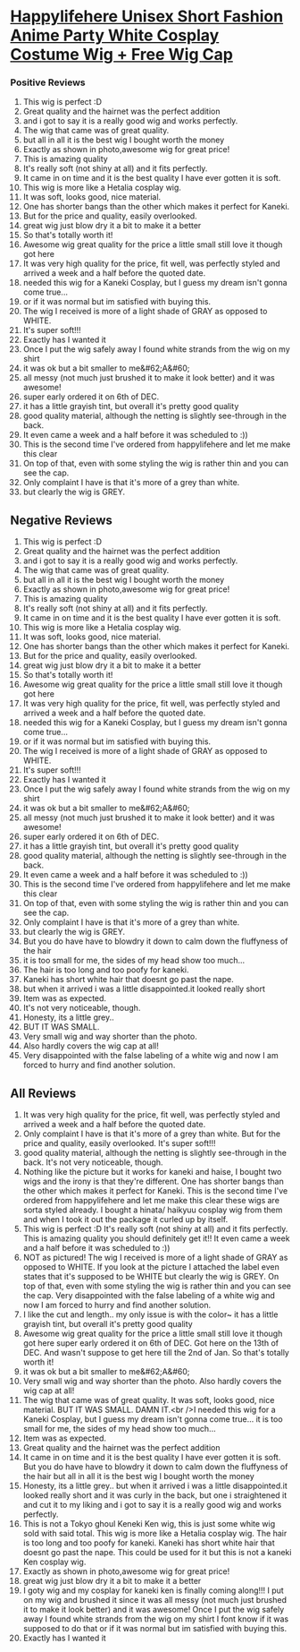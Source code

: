 # [Happylifehere Unisex Short Fashion Anime Party White Cosplay Costume Wig + Free Wig Cap](https://products.checkmycream.com/products/Happylifehere-Unisex-Short-Fashion-Anime-Party-White-Cosplay-Costume-Wig-+-Free-Wig-Cap.html)

### Positive Reviews

<ol>
      <li>This wig is perfect :D</li>
      <li>Great quality and the hairnet was the perfect addition</li>
      <li>and i got to say it is a really good wig and works perfectly.</li>
      <li>The wig  that came was of great quality.</li>
      <li>but all in all it is the best wig I bought worth the money</li>
      <li>Exactly as shown in photo,awesome wig for great price!</li>
      <li>This is amazing quality</li>
      <li>It&#x27;s really soft (not shiny at all) and it fits perfectly.</li>
      <li>It came in on time and it is the best quality I have ever gotten it is soft.</li>
      <li>This wig is more like a Hetalia cosplay wig.</li>
      <li>It was soft, looks good, nice material.</li>
      <li>One has shorter bangs than the other which makes it perfect for Kaneki.</li>
      <li>But for the price and quality, easily overlooked.</li>
      <li>great wig just blow dry it a bit to make it a better</li>
      <li>So that&#x27;s totally worth it!</li>
      <li>Awesome wig great quality for the price a little small still love it though got here</li>
      <li>It was very high quality for the price, fit well, was perfectly styled and arrived a week and a half before the quoted date.</li>
      <li>needed this wig for a Kaneki Cosplay, but I guess my dream isn&#x27;t gonna come true...</li>
      <li>or if it was normal but im satisfied with buying this.</li>
      <li>The wig I received is more of a light shade of GRAY as opposed to WHITE.</li>
      <li>It&#x27;s super soft!!!</li>
      <li>Exactly has I wanted it</li>
      <li>Once I put the wig safely away I found white strands from the wig on my shirt</li>
      <li>it was ok but a bit smaller to me&amp;#62;A&amp;#60;</li>
      <li>all messy (not much just brushed it to make it look better) and it was awesome!</li>
      <li>super early ordered it on 6th of DEC.</li>
      <li>it has a little grayish tint, but overall it&#x27;s pretty good quality</li>
      <li>good quality material, although the netting is slightly see-through in the back.</li>
      <li>It even came a week and a half before it was scheduled to :))</li>
      <li>This is the second time I&#x27;ve ordered from happylifehere and let me make this clear</li>
      <li>On top of that, even with some styling the wig is rather thin and you can see the cap.</li>
      <li>Only complaint I have is that it&#x27;s more of a grey than white.</li>
      <li>but clearly the wig is GREY.</li>
</ol>


<h2>Negative Reviews</h2>
<ol>
<li> This wig is perfect :D</li>
<li> Great quality and the hairnet was the perfect addition</li>
<li> and i got to say it is a really good wig and works perfectly.</li>
<li> The wig  that came was of great quality.</li>
<li> but all in all it is the best wig I bought worth the money</li>
<li> Exactly as shown in photo,awesome wig for great price!</li>
<li> This is amazing quality</li>
<li> It&#x27;s really soft (not shiny at all) and it fits perfectly.</li>
<li> It came in on time and it is the best quality I have ever gotten it is soft.</li>
<li> This wig is more like a Hetalia cosplay wig.</li>
<li> It was soft, looks good, nice material.</li>
<li> One has shorter bangs than the other which makes it perfect for Kaneki.</li>
<li> But for the price and quality, easily overlooked.</li>
<li> great wig just blow dry it a bit to make it a better</li>
<li> So that&#x27;s totally worth it!</li>
<li> Awesome wig great quality for the price a little small still love it though got here</li>
<li> It was very high quality for the price, fit well, was perfectly styled and arrived a week and a half before the quoted date.</li>
<li> needed this wig for a Kaneki Cosplay, but I guess my dream isn&#x27;t gonna come true...</li>
<li> or if it was normal but im satisfied with buying this.</li>
<li> The wig I received is more of a light shade of GRAY as opposed to WHITE.</li>
<li> It&#x27;s super soft!!!</li>
<li> Exactly has I wanted it</li>
<li> Once I put the wig safely away I found white strands from the wig on my shirt</li>
<li> it was ok but a bit smaller to me&amp;#62;A&amp;#60;</li>
<li> all messy (not much just brushed it to make it look better) and it was awesome!</li>
<li> super early ordered it on 6th of DEC.</li>
<li> it has a little grayish tint, but overall it&#x27;s pretty good quality</li>
<li> good quality material, although the netting is slightly see-through in the back.</li>
<li> It even came a week and a half before it was scheduled to :))</li>
<li> This is the second time I&#x27;ve ordered from happylifehere and let me make this clear</li>
<li> On top of that, even with some styling the wig is rather thin and you can see the cap.</li>
<li> Only complaint I have is that it&#x27;s more of a grey than white.</li>
<li> but clearly the wig is GREY.</li>
<li> But you do have have to blowdry it down to calm down the fluffyness of the hair</li>
<li> it is too small for me, the sides of my head show too much...</li>
<li> The hair is too long and too poofy for kaneki.</li>
<li> Kaneki has short white hair that doesnt go past the nape.</li>
<li> but when it arrived i was a little disappointed.it looked really short</li>
<li> Item was as expected.</li>
<li> It&#x27;s not very noticeable, though.</li>
<li> Honesty,  its a little grey..</li>
<li> BUT IT WAS SMALL.</li>
<li> Very small wig and way shorter than the photo.</li>
<li> Also hardly covers the wig cap at all!</li>
<li> Very disappointed with the false labeling of a white wig and now I am forced to hurry and find another solution.</li>
</ol>

<h2>All Reviews</h2>

<ol>
    <li> It was very high quality for the price, fit well, was perfectly styled and arrived a week and a half before the quoted date.</li>
    <li> Only complaint I have is that it&#x27;s more of a grey than white. But for the price and quality, easily overlooked. It&#x27;s super soft!!!</li>
    <li> good quality material, although the netting is slightly see-through in the back. It&#x27;s not very noticeable, though.</li>
    <li> Nothing like the picture but it works for kaneki and haise, I bought two wigs and the irony is that they&#x27;re different.  One has shorter bangs than the other which makes it perfect for Kaneki. This is the second time I&#x27;ve ordered from happylifehere and let me make this clear these wigs are sorta styled already. I bought a hinata/ haikyuu cosplay wig from them and when I took it out the package it curled up by itself.</li>
    <li> This wig is perfect :D It&#x27;s really soft (not shiny at all) and it fits perfectly. This is amazing quality you should definitely get it!! It even came a week and a half before it was scheduled to :))</li>
    <li> NOT as pictured! The wig I received is more of a light shade of GRAY as opposed to WHITE. If you look at the picture I attached the label even states that it&#x27;s supposed to be WHITE but clearly the wig is GREY. On top of that, even with some styling the wig is rather thin and you can see the cap. Very disappointed with the false labeling of a white wig and now I am forced to hurry and find another solution.</li>
    <li> I like the cut and length.. my only issue is with the color~ it has a little grayish tint, but overall it&#x27;s pretty good quality</li>
    <li> Awesome wig great quality for the price a little small still love it though got here super early ordered it on 6th of DEC. Got here on the 13th of DEC. And wasn&#x27;t suppose to get here till the 2nd of Jan. So that&#x27;s totally worth it!</li>
    <li> it was ok but a bit smaller to me&amp;#62;A&amp;#60;</li>
    <li> Very small wig and way shorter than the photo. Also hardly covers the wig cap at all!</li>
    <li> The wig  that came was of great quality. It was soft, looks good, nice material. BUT IT WAS SMALL. DAMN IT.&lt;br /&gt;I needed this wig for a Kaneki Cosplay, but I guess my dream isn&#x27;t gonna come true... it is too small for me, the sides of my head show too much...</li>
    <li> Item was as expected.</li>
    <li> Great quality and the hairnet was the perfect addition</li>
    <li> It came in on time and it is the best quality I have ever gotten it is soft. But you do have have to blowdry it down to calm down the fluffyness of the hair but all in all it is the best wig I bought worth the money</li>
    <li> Honesty,  its a little grey.. but when it arrived i was a little disappointed.it looked really short and it was curly in the back, but one i straightened it and cut it to my liking  and i got to say it is a really good wig and works perfectly.</li>
    <li> This is not a Tokyo ghoul Keneki Ken wig, this is just some white wig sold with said total. This wig is more like a Hetalia cosplay wig. The hair is too long and too poofy for kaneki. Kaneki has short white hair that doesnt go past the nape. This could be used for it but this is not a kaneki Ken cosplay wig.</li>
    <li> Exactly as shown in photo,awesome wig for great price!</li>
    <li> great wig just blow dry it a bit to make it a better</li>
    <li> I goty wig and my cosplay for kaneki ken is finally coming along!!! I put on my wig and brushed it since it was all messy (not much just brushed it to make it look better) and it was awesome! Once I put the wig safely away I found white strands from the wig on my shirt I font know if it was supposed to do that or if it was normal but im satisfied with buying this.</li>
    <li> Exactly has I wanted it</li>
</ol>




